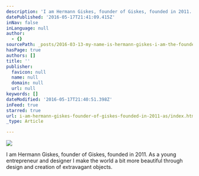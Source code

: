 ```yaml
---
description: 'I am Hermann Giskes, founder of Giskes, founded in 2011. As a young entrepreneur and designer I make the world a bit more beautiful through design and creation of extravagant objects.'
datePublished: '2016-05-17T21:41:09.415Z'
inNav: false
inLanguage: null
author:
  - {}
sourcePath: _posts/2016-03-13-my-name-is-hermann-giskes-i-am-the-founder-of-giskes-whitch.md
hasPage: true
authors: []
title: ''
publisher:
  favicon: null
  name: null
  domain: null
  url: null
keywords: []
dateModified: '2016-05-17T21:40:51.398Z'
inFeed: true
starred: true
url: i-am-hermann-giskes-founder-of-giskes-founded-in-2011-as/index.html
_type: Article

---
```

![](https://s3-us-west-2.amazonaws.com/the-grid-img/p/4e052551515cd85efac9923c380103d0397926ed.jpg)

I am Hermann Giskes, founder of Giskes, founded in 2011\. As a young entrepreneur and designer I make the world a bit more beautiful through design and creation of extravagant objects.